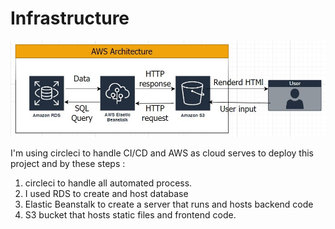 ﻿# Infrastructure

![infrastructure](./AWS.jpg)

I'm using circleci to handle CI/CD and AWS as cloud serves to deploy this project and by these steps :

1.  circleci to handle all automated process.
2.  I used RDS to create and host database
3.  Elastic Beanstalk to create a server that runs and hosts backend code
4.  S3 bucket that hosts static files and frontend code.
